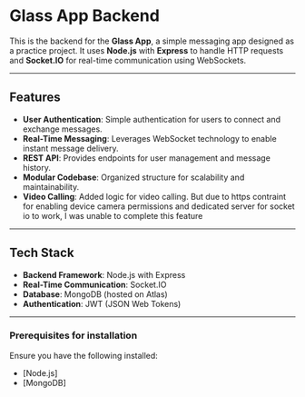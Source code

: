 # Glass App Backend

This is the backend for the **Glass App**, a simple messaging app designed as a practice project. It uses **Node.js** with **Express** to handle HTTP requests and **Socket.IO** for real-time communication using WebSockets.

---

## Features

- **User Authentication**: Simple authentication for users to connect and exchange messages.
- **Real-Time Messaging**: Leverages WebSocket technology to enable instant message delivery.
- **REST API**: Provides endpoints for user management and message history.
- **Modular Codebase**: Organized structure for scalability and maintainability.
- **Video Calling**: Added logic for video calling. But due to https contraint for enabling device camera permissions and dedicated server for socket io to work, I was unable to complete this feature

---

## Tech Stack

- **Backend Framework**: Node.js with Express
- **Real-Time Communication**: Socket.IO
- **Database**: MongoDB (hosted on Atlas)
- **Authentication**: JWT (JSON Web Tokens)

---

### Prerequisites for installation

Ensure you have the following installed:
- [Node.js]
- [MongoDB]

